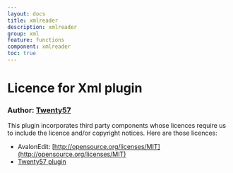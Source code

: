 ```yaml
---
layout: docs
title: xmlreader
description: xmlreader
group: xml
feature: functions
component: xmlreader
toc: true
---
```

# Licence for Xml plugin

### Author: [Twenty57](http://www.twenty57.com)

This plugin incorporates third party components whose licences require us to include the licence and/or copyright notices. Here are those licences:

- AvalonEdit: [http://opensource.org/licenses/MIT](http://opensource.org/licenses/MIT)
- [Twenty57 plugin](https://linx.software/plugins/builtin/licence/)
